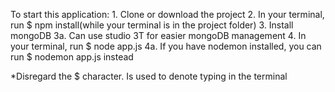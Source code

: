 To start this application:
    1. Clone or download the project
    2. In your terminal, run $ npm install(while your terminal is in the project folder)
    3. Install mongoDB
    3a. Can use studio 3T for easier mongoDB management
    4. In your terminal, run $ node app.js
    4a. If you have nodemon installed, you can run $ nodemon app.js instead

*Disregard the $ character. Is used to denote typing in the terminal
